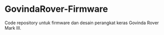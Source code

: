 # GovindaRover-Firmware
Code repository untuk firmware dan desain perangkat keras Govinda Rover Mark III.
